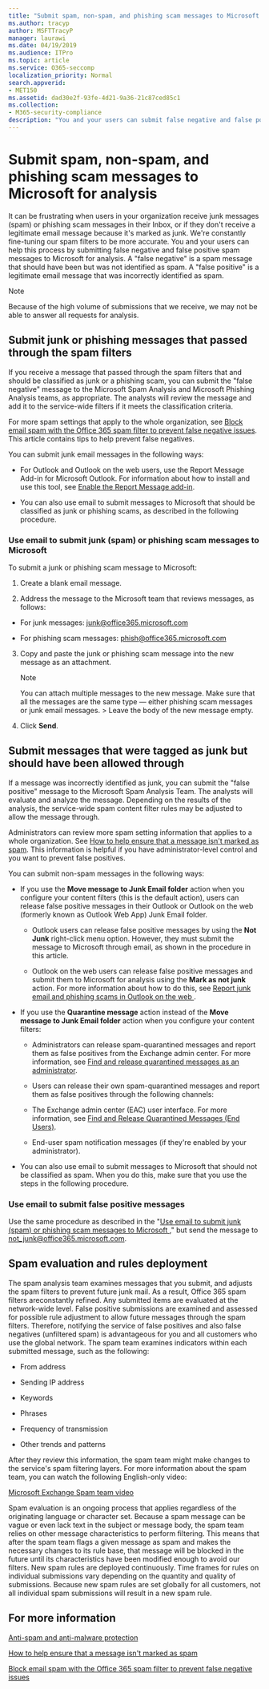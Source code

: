 ```yaml
---
title: "Submit spam, non-spam, and phishing scam messages to Microsoft for analysis"
ms.author: tracyp
author: MSFTTracyP
manager: laurawi
ms.date: 04/19/2019
ms.audience: ITPro
ms.topic: article
ms.service: O365-seccomp
localization_priority: Normal
search.appverid:
- MET150
ms.assetid: dad30e2f-93fe-4d21-9a36-21c87ced85c1
ms.collection:
- M365-security-compliance
description: "You and your users can submit false negative and false positive spam messages to Microsoft for analysis. "
---
```


# Submit spam, non-spam, and phishing scam messages to Microsoft for analysis

It can be frustrating when users in your organization receive junk messages (spam) or phishing scam messages in their Inbox, or if they don't receive a legitimate email message because it's marked as junk. We're constantly fine-tuning our spam filters to be more accurate. You and your users can help this process by submitting false negative and false positive spam messages to Microsoft for analysis. A "false negative" is a spam message that should have been but was not identified as spam. A "false positive" is a legitimate email message that was incorrectly identified as spam. 
  
> [!NOTE]
> Because of the high volume of submissions that we receive, we may not be able to answer all requests for analysis. 
  
## Submit junk or phishing messages that passed through the spam filters
<a name="sectionSection0"> </a>

If you receive a message that passed through the spam filters that and should be classified as junk or a phishing scam, you can submit the "false negative" message to the Microsoft Spam Analysis and Microsoft Phishing Analysis teams, as appropriate. The analysts will review the message and add it to the service-wide filters if it meets the classification criteria. 
  
For more spam settings that apply to the whole organization, see [Block email spam with the Office 365 spam filter to prevent false negative issues](reduce-spam-email.md). This article contains tips to help prevent false negatives.
  
You can submit junk email messages in the following ways:
  
- For Outlook and Outlook on the web users, use the Report Message Add-in for Microsoft Outlook. For information about how to install and use this tool, see [Enable the Report Message add-in](enable-the-report-message-add-in.md). 
        
- You can also use email to submit messages to Microsoft that should be classified as junk or phishing scams, as described in the following procedure.
    
### Use email to submit junk (spam) or phishing scam messages to Microsoft
<a name="Useemailtosubmitjunkspamorphishingscammessages"> </a>

To submit a junk or phishing scam message to Microsoft:
  
1. Create a blank email message.
    
2. Address the message to the Microsoft team that reviews messages, as follows: 
    
  - For junk messages: junk@office365.microsoft.com
    
  - For phishing scam messages: phish@office365.microsoft.com
    
3. Copy and paste the junk or phishing scam message into the new message as an attachment. 
    
    > [!NOTE]
    > You can attach multiple messages to the new message. Make sure that all the messages are the same type — either phishing scam messages or junk email messages. > Leave the body of the new message empty. 
  
4. Click **Send**.
    
## Submit messages that were tagged as junk but should have been allowed through
<a name="sectionSection1"> </a>

If a message was incorrectly identified as junk, you can submit the "false positive" message to the Microsoft Spam Analysis Team. The analysts will evaluate and analyze the message. Depending on the results of the analysis, the service-wide spam content filter rules may be adjusted to allow the message through.
  
Administrators can review more spam setting information that applies to a whole organization. See [How to help ensure that a message isn't marked as spam](prevent-email-from-being-marked-as-spam.md). This information is helpful if you have administrator-level control and you want to prevent false positives.
  
You can submit non-spam messages in the following ways:
  
- If you use the **Move message to Junk Email folder** action when you configure your content filters (this is the default action), users can release false positive messages in their Outlook or Outlook on the web (formerly known as Outlook Web App) Junk Email folder. 
    
  - Outlook users can release false positive messages by using the **Not Junk** right-click menu option. However, they must submit the message to Microsoft through email, as shown in the procedure in this article. 
    
  - Outlook on the web users can release false positive messages and submit them to Microsoft for analysis using the **Mark as not junk** action. For more information about how to do this, see [Report junk email and phishing scams in Outlook on the web ](report-junk-email-and-phishing-scams-in-outlook-on-the-web-eop.md).
    
- If you use the **Quarantine message** action instead of the **Move message to Junk Email folder** action when you configure your content filters: 
    
  - Administrators can release spam-quarantined messages and report them as false positives from the Exchange admin center. For more information, see [Find and release quarantined messages as an administrator](find-and-release-quarantined-messages-as-an-administrator.md).
    
  - Users can release their own spam-quarantined messages and report them as false positives through the following channels: 
    
  - The Exchange admin center (EAC) user interface. For more information, see [Find and Release Quarantined Messages (End Users)](find-and-release-quarantined-messages-as-a-user.md).
    
  - End-user spam notification messages (if they're enabled by your administrator). 
    
- You can also use email to submit messages to Microsoft that should not be classified as spam. When you do this, make sure that you use the steps in the following procedure.
    
### Use email to submit false positive messages

Use the same procedure as described in the "[Use email to submit junk (spam) or phishing scam messages to Microsoft ](submit-spam-non-spam-and-phishing-scam-messages-to-microsoft-for-analysis.md#Useemailtosubmitjunkspamorphishingscammessages)," but send the message to not_junk@office365.microsoft.com.
  
## Spam evaluation and rules deployment
<a name="sectionSection2"> </a>

The spam analysis team examines messages that you submit, and adjusts the spam filters to prevent future junk mail. As a result, Office 365 spam filters areconstantly refined. Any submitted items are evaluated at the network-wide level. False positive submissions are examined and assessed for possible rule adjustment to allow future messages through the spam filters. Therefore, notifying the service of false positives and also false negatives (unfiltered spam) is advantageous for you and all customers who use the global network. The spam team examines indicators within each submitted message, such as the following:
  
- From address
    
- Sending IP address
    
- Keywords
    
- Phrases
    
- Frequency of transmission
    
- Other trends and patterns
    
After they review this information, the spam team might make changes to the service's spam filtering layers. For more information about the spam team, you can watch the following English-only video:
  
[Microsoft Exchange Spam team video](https://youtu.be/-TpX_-GMC7o?hd=1)
  
Spam evaluation is an ongoing process that applies regardless of the originating language or character set. Because a spam message can be vague or even lack text in the subject or message body, the spam team relies on other message characteristics to perform filtering. This means that after the spam team flags a given message as spam and makes the necessary changes to its rule base, that message will be blocked in the future until its characteristics have been modified enough to avoid our filters. New spam rules are deployed continuously. Time frames for rules on individual submissions vary depending on the quantity and quality of submissions. Because new spam rules are set globally for all customers, not all individual spam submissions will result in a new spam rule.
   
## For more information
<a name="sectionSection4"> </a>

[Anti-spam and anti-malware protection](anti-spam-and-anti-malware-protection.md)
  
[How to help ensure that a message isn't marked as spam](prevent-email-from-being-marked-as-spam.md)
  
[Block email spam with the Office 365 spam filter to prevent false negative issues](reduce-spam-email.md)
  


